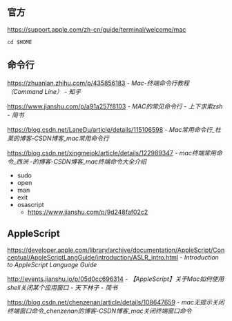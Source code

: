 ## 官方

https://support.apple.com/zh-cn/guide/terminal/welcome/mac


``` shell
cd $HOME
```

## 命令行
https://zhuanlan.zhihu.com/p/435856183 - *Mac-终端命令行教程（Command Line） - 知乎*

https://www.jianshu.com/p/a91a257f8103 - *MAC的常见命令行 - 上下求索zsh - 简书*

https://blog.csdn.net/LaneDu/article/details/115106598 - *Mac常用命令行_杜莱的博客-CSDN博客_mac常用命令行*

https://blog.csdn.net/xingmeiok/article/details/122989347 - *mac终端常用命令_西洲 -的博客-CSDN博客_mac终端命令大全介绍*

- sudo
- open
- man
- exit
- osascript
	- https://www.jianshu.com/p/9d248faf02c2


## AppleScript
https://developer.apple.com/library/archive/documentation/AppleScript/Conceptual/AppleScriptLangGuide/introduction/ASLR_intro.html - *Introduction to AppleScript Language Guide*

http://events.jianshu.io/p/05d0cc696314 - *【AppleScript】关于Mac如何使用shell关闭某个应用窗口 - 天下林子 - 简书*

https://blog.csdn.net/chenzenan/article/details/108647659 - *mac无提示关闭终端窗口命令_chenzenan的博客-CSDN博客_mac关闭终端窗口命令*